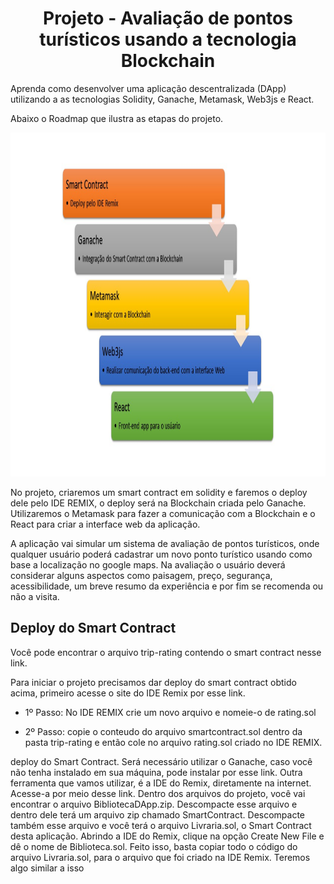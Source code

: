 <h1 align="center">Projeto - Avaliação de pontos turísticos usando a tecnologia Blockchain</h1>

Aprenda como desenvolver uma aplicação descentralizada (DApp) utilizando 
a as tecnologias Solidity, Ganache, Metamask, Web3js e React. 

Abaixo o Roadmap que ilustra as etapas do projeto.

<img src="roadmap.jpg" alt="roadmap" width="1100" height="550">

No projeto, criaremos um smart contract em solidity e faremos o deploy dele pelo IDE REMIX, o deploy será na Blockchain criada pelo Ganache.
Utilizaremos o Metamask para fazer a comunicação com a Blockchain e o React para criar a interface web da aplicação. 

A aplicação vai simular um sistema de avaliação de pontos turísticos, onde qualquer usuário poderá cadastrar um novo ponto turístico usando como base a localização no google maps. Na avaliação o usuário deverá considerar alguns aspectos como paisagem, preço, segurança, acessibilidade, um breve resumo da experiência e por fim se recomenda ou não a visita.


## Deploy do Smart Contract

Você pode encontrar o arquivo trip-rating contendo o smart contract nesse link. 

Para iniciar o projeto precisamos dar deploy do smart contract obtido acima, primeiro acesse o site do IDE Remix por esse link.

- 1º Passo:
No IDE REMIX crie um novo arquivo e nomeie-o de rating.sol

- 2º Passo:
copie o conteudo do arquivo smartcontract.sol dentro da pasta trip-rating e então cole no arquivo rating.sol criado no IDE REMIX.


deploy do Smart Contract. Será necessário utilizar o Ganache, caso 
você não tenha instalado em sua máquina, pode instalar por esse link. Outra ferramenta que 
vamos utilizar, é a IDE do Remix, diretamente na internet. Acesse-a por meio desse link. Dentro 
dos arquivos do projeto, você vai encontrar o arquivo BibliotecaDApp.zip. Descompacte esse 
arquivo e dentro dele terá um arquivo zip chamado SmartContract. Descompacte também esse 
arquivo e você terá o arquivo Livraria.sol, o Smart Contract desta aplicação. Abrindo a IDE do 
Remix, clique na opção Create New File e dê o nome de Biblioteca.sol. Feito isso, basta copiar 
todo o código do arquivo Livraria.sol, para o arquivo que foi criado na IDE Remix. Teremos algo 
similar a isso





